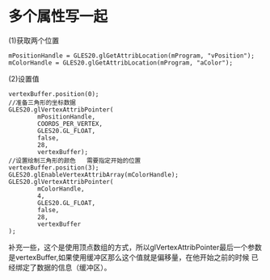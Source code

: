 # 多个属性写一起

(1)获取两个位置

```
mPositionHandle = GLES20.glGetAttribLocation(mProgram, "vPosition");
mColorHandle = GLES20.glGetAttribLocation(mProgram, "aColor");
```

(2)设置值

```
vertexBuffer.position(0);
//准备三角形的坐标数据
GLES20.glVertexAttribPointer(
        mPositionHandle,
        COORDS_PER_VERTEX,
        GLES20.GL_FLOAT,
        false,
        28,
        vertexBuffer);
//设置绘制三角形的颜色   需要指定开始的位置
vertexBuffer.position(3);
GLES20.glEnableVertexAttribArray(mColorHandle);
GLES20.glVertexAttribPointer(
        mColorHandle,
        4,
        GLES20.GL_FLOAT,
        false,
        28,
        vertexBuffer
);
```


补充一些，这个是使用顶点数组的方式，所以glVertexAttribPointer最后一个参数是vertexBuffer,如果使用缓冲区那么这个值就是偏移量，在他开始之前的时候
已经绑定了数据的信息（缓冲区）。
